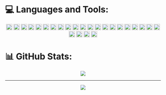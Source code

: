 
# 💻 Languages and Tools:

<div align="center">
<img src="https://img.shields.io/badge/html5-%23E34F26.svg?style=for-the-plastic&logo=html5&logoColor=white" alt="HTML5" height="20" />
<img src="https://img.shields.io/badge/css3-%231572B6.svg?style=for-the-plastic&logo=css3&logoColor=white" alt="CSS3" height="20" />
<img src="https://img.shields.io/badge/javascript-%23323330.svg?style=for-the-plastic&logo=javascript&logoColor=%23F7DF1E" alt="JavaScript" height="20" />
<img src="https://img.shields.io/badge/php-%23777BB4.svg?style=for-the-plastic&logo=php&logoColor=white" alt="PHP" height="20" />
<img src="https://img.shields.io/badge/java-%23ED8B00.svg?style=for-the-plastic&logo=openjdk&logoColor=white" alt="Java" height="20" />
<img src="https://img.shields.io/badge/c%23-%23239120.svg?style=for-the-plastic&logo=csharp&logoColor=white" alt="C#" height="20" />
<img src="https://img.shields.io/badge/go-%2300ADD8.svg?style=plastic&logo=go&logoColor=white" alt="Go" height="20" />
<img src="https://img.shields.io/badge/.NET-5C2D91?style=for-the-plastic&logo=.net&logoColor=white" alt=".Net" height="20" />
<img src="https://img.shields.io/badge/bootstrap-%238511FA.svg?style=for-the-plastic&logo=bootstrap&logoColor=white" alt="Bootstrap" height="20" />
<img src="https://img.shields.io/badge/react-%2320232a.svg?style=for-the-plastic&logo=react&logoColor=%2361DAFB" alt="React" height="20" />
<img src="https://img.shields.io/badge/vite-%23646CFF.svg?style=for-the-plastic&logo=vite&logoColor=white" alt="Vite" height="20" />
<img src="https://img.shields.io/badge/NPM-%23CB3837.svg?style=for-the-plastic&logo=npm&logoColor=white" alt="NPM" height="20" />
<img src="https://img.shields.io/badge/SASS-hotpink.svg?style=plastic&logo=SASS&logoColor=white" alt="SASS" height="20" />
<img src="https://img.shields.io/badge/tailwindcss-%2338B2AC.svg?style=for-the-plastic&logo=tailwind-css&logoColor=white" alt="TailwindCSS" height="20" />
<img src="https://img.shields.io/badge/firebase-a08021?style=plastic&logo=firebase&logoColor=ffcd34" alt="Firebase" height="20" />
<img src="https://img.shields.io/badge/netlify-%23000000.svg?style=for-the-plastic&logo=netlify&logoColor=#00C7B7" alt="Netlify" height="20" />
<img src="https://img.shields.io/badge/vercel-%23000000.svg?style=for-the-plastic&logo=vercel&logoColor=white" alt="Vercel" height="20" />
<img src="https://img.shields.io/badge/github%20pages-121013?style=for-the-plastic&logo=github&logoColor=white" alt="GitHub Pages" height="20" />
<img src="https://img.shields.io/badge/docker-%230db7ed.svg?style=for-the-plastic&logo=docker&logoColor=white" alt="Docker" height="20" />
<img src="https://img.shields.io/badge/git-%23F05033.svg?style=for-the-plastic&logo=git&logoColor=white" alt="Git" height="20" />
<img src="https://img.shields.io/badge/Microsoft%20SQL%20Server-CC2927?style=for-the-plastic&logo=microsoft%20sql%20server&logoColor=white" alt="Microsoft SQL Server" height="20" />
<img src="https://img.shields.io/badge/mysql-4479A1.svg?style=for-the-plastic&logo=mysql&logoColor=white" alt="MySQL" height="20" />
<img src="https://img.shields.io/badge/Postman-FF6C37?style=for-the-plastic&logo=postman&logoColor=white" alt="Postman" height="20" />
<img src="https://img.shields.io/badge/figma-%23F24E1E.svg?style=for-the-plastic&logo=figma&logoColor=white" alt="Figma" height="20" />
<img src="https://img.shields.io/badge/WordPress-%23117AC9.svg?style=for-the-plastic&logo=WordPress&logoColor=white" alt="Wordpress" height="20" />



</div>


# 📊 GitHub Stats:
<div align="center" style="display: flex; align-items: center; justify-content: center;">
<img src="https://github-readme-stats.vercel.app/api/top-langs/?username=gepzuu&theme=calm_pink&hide_border=false&include_all_commits=false&count_private=false&layout=compact"/>
</div>




---
<div align="center">
<a href="https://visitcount.itsvg.in">
  <img src="https://visitcount.itsvg.in/api?id=gepzuu&label=Profile%20Views&color=2&icon=5&pretty=false" />
</a>
</div>


<!-- Proudly created with GPRM ( https://gprm.itsvg.in ) -->
